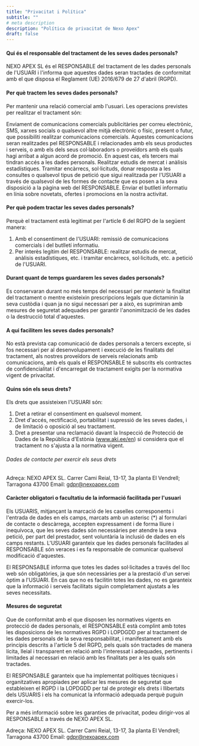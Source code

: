 ```yaml
---
title: "Privacitat i Política"
subtitle: ""
# meta description
description: "Política de privacitat de Nexo Apex"
draft: false
---
```

#### Qui és el responsable del tractament de les seves dades personals?

NEXO APEX SL és el RESPONSABLE del tractament de les dades personals de l'USUARI i l'informa que aquestes dades seran tractades de conformitat amb el que disposa el Reglament (UE) 2016/679 de 27 d'abril (RGPD).

#### Per què tractem les seves dades personals?

Per mantenir una relació comercial amb l'usuari. Les operacions previstes per realitzar el tractament són:

Enviament de comunicacions comercials publicitàries per correu electrònic, SMS, xarxes socials o qualsevol altre mitjà electrònic o físic, present o futur, que possibiliti realitzar comunicacions comercials.
Aquestes comunicacions seran realitzades pel RESPONSABLE i relacionades amb els seus productes i serveis, o amb els dels seus col·laboradors o proveïdors amb els quals hagi arribat a algun acord de promoció. En aquest cas, els tercers mai tindran accés a les dades personals.
Realitzar estudis de mercat i anàlisis estadístiques.
Tramitar encàrrecs, sol·licituds, donar resposta a les consultes o qualsevol tipus de petició que sigui realitzada per l'USUARI a través de qualsevol de les formes de contacte que es posen a la seva disposició a la pàgina web del RESPONSABLE.
Enviar el butlletí informatiu en línia sobre novetats, ofertes i promocions en la nostra activitat.

#### Per què podem tractar les seves dades personals?

Perquè el tractament està legitimat per l'article 6 del RGPD de la següent manera:

   1. Amb el consentiment de l'USUARI: remissió de comunicacions comercials i del butlletí informatiu.
   2. Per interès legítim del RESPONSABLE: realitzar estudis de mercat, anàlisis estadístiques, etc. i tramitar encàrrecs, sol·licituds, etc. a petició de l'USUARI.

#### Durant quant de temps guardarem les seves dades personals?

Es conservaran durant no més temps del necessari per mantenir la finalitat del tractament o mentre existeixin prescripcions legals que dictaminin la seva custòdia i quan ja no sigui necessari per a això, es suprimiran amb mesures de seguretat adequades per garantir l'anonimització de les dades o la destrucció total d'aquestes.

#### A qui facilitem les seves dades personals?

No està prevista cap comunicació de dades personals a tercers excepte, si fos necessari per al desenvolupament i execució de les finalitats del tractament, als nostres proveïdors de serveis relacionats amb comunicacions, amb els quals el RESPONSABLE té subscrits els contractes de confidencialitat i d'encarregat de tractament exigits per la normativa vigent de privacitat.

#### Quins són els seus drets?

Els drets que assisteixen l'USUARI són:

   1. Dret a retirar el consentiment en qualsevol moment.
   2. Dret d'accés, rectificació, portabilitat i supressió de les seves dades, i de limitació o oposició al seu tractament.
   3. Dret a presentar una reclamació davant la Inspecció de Protecció de Dades de la República d'Estònia (www.aki.ee/en) si considera que el tractament no s'ajusta a la normativa vigent.
###### Dades de contacte per exercir els seus drets

Adreça: NEXO APEX SL. Carrer Cami Reial, 13-17, 3a planta El Vendrell; Tarragona 43700 Email: gdpr@nexoapex.com

#### Caràcter obligatori o facultatiu de la informació facilitada per l'usuari

Els USUARIS, mitjançant la marcació de les caselles corresponents i l'entrada de dades en els camps, marcats amb un asterisc (*) al formulari de contacte o descàrrega, accepten expressament i de forma lliure i inequívoca, que les seves dades són necessàries per atendre la seva petició, per part del prestador, sent voluntària la inclusió de dades en els camps restants. L'USUARI garanteix que les dades personals facilitades al RESPONSABLE són veraces i es fa responsable de comunicar qualsevol modificació d'aquestes.

El RESPONSABLE informa que totes les dades sol·licitades a través del lloc web són obligatòries, ja que són necessàries per a la prestació d'un servei òptim a l'USUARI. En cas que no es facilitin totes les dades, no es garanteix que la informació i serveis facilitats siguin completament ajustats a les seves necessitats.

#### Mesures de seguretat

Que de conformitat amb el que disposen les normatives vigents en protecció de dades personals, el RESPONSABLE està complint amb totes les disposicions de les normatives RGPD i LOPDGDD per al tractament de les dades personals de la seva responsabilitat, i manifestament amb els principis descrits a l'article 5 del RGPD, pels quals són tractades de manera lícita, lleial i transparent en relació amb l'interessat i adequades, pertinents i limitades al necessari en relació amb les finalitats per a les quals són tractades.

El RESPONSABLE garanteix que ha implementat polítiques tècniques i organitzatives apropiades per aplicar les mesures de seguretat que estableixen el RGPD i la LOPDGDD per tal de protegir els drets i llibertats dels USUARIS i els ha comunicat la informació adequada perquè puguin exercir-los.

Per a més informació sobre les garanties de privacitat, podeu dirigir-vos al RESPONSABLE a través de NEXO APEX SL.

Adreça: NEXO APEX SL. Carrer Cami Reial, 13-17, 3a planta El Vendrell; Tarragona 43700 Email: gdpr@nexoapex.com
